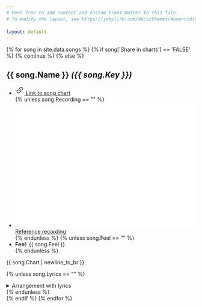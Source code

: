```yaml
---
# Feel free to add content and custom Front Matter to this file.
# To modify the layout, see https://jekyllrb.com/docs/themes/#overriding-theme-defaults

layout: default
---
```


{% for song in site.data.songs %}
    {% if song['Share in charts'] == 'FALSE' %}
       {% continue %}
    {% else %}
<article  id="{{ song.Name | url_encode }}" class="position-relative border rounded bg-body p-3 p-md-5 mb-3 mb-md-5">
<h1><span class="fw-bolder">{{ song.Name }}</span> <em class="fw-light">({{ song.Key }})</em></h1>
<ul class="list-unstyled d-flex">
<li class="position-absolute d-print-none top-0 end-0">
    <a href="#{{ song.Name | url_encode }}" class="d-inline-block icon-link bg-info-subtle p-1" data-bs-toggle="tooltip" data-bs-title="Link to this song">
        <span>
            <svg xmlns="http://www.w3.org/2000/svg" width="24" height="24" fill="currentColor" class="bi bi-link-45deg" viewBox="0 0 16 16">
                <path d="M4.715 6.542 3.343 7.914a3 3 0 1 0 4.243 4.243l1.828-1.829A3 3 0 0 0 8.586 5.5L8 6.086a1 1 0 0 0-.154.199 2 2 0 0 1 .861 3.337L6.88 11.45a2 2 0 1 1-2.83-2.83l.793-.792a4 4 0 0 1-.128-1.287z"/>
                <path d="M6.586 4.672A3 3 0 0 0 7.414 9.5l.775-.776a2 2 0 0 1-.896-3.346L9.12 3.55a2 2 0 1 1 2.83 2.83l-.793.792c.112.42.155.855.128 1.287l1.372-1.372a3 3 0 1 0-4.243-4.243z"/>
            </svg>
        </span>
        <span class="d-none">Link to song chart</span>
    </a>
</li>
{% unless song.Recording == "" %}
<li class="list-inline-item d-print-none mr-3">
    <a href="{{ song.Recording }}" class="d-inline-block" data-bs-toggle="tooltip" data-bs-title="Reference recording on YouTube" target="_blank">
        <span class="d-inline-block rounded-2 bg-danger p-1" style="height:24px"><img src="/assets/img/services/youtube.svg" class="d-block h-100" alt="Reference recording"></span>
        <span class="d-none">Reference recording</span>
    </a>
</li>
{% endunless %}
{% unless song.Feel == "" %}
<li class="list-inline-item"><strong>Feel</strong>: {{ song.Feel }}</li>
{% endunless %}
</ul>

<div class="fs-4 font-monospace">{{ song.Chart | newline_to_br }}</div>

{% unless song.Lyrics == "" %}
<details class="d-print-none pt-4">
<summary class="fs-4 fw-medium mb-2">Arrangement with lyrics</summary>
{{ song.Lyrics | newline_to_br }}
</details>
{% endunless %}
</article>
    {% endif %}
{% endfor %}
